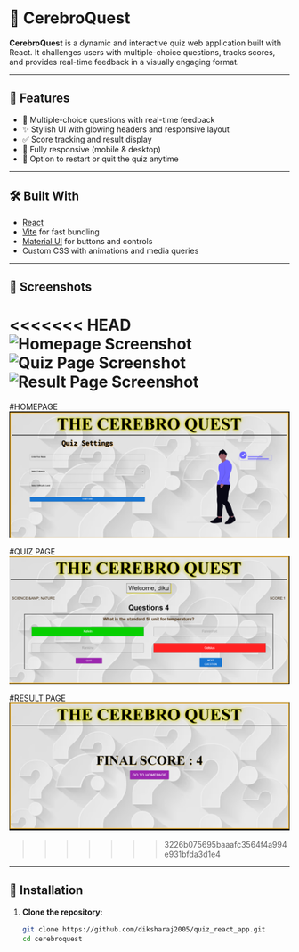 # 🧠 CerebroQuest

**CerebroQuest** is a dynamic and interactive quiz web application built with React. It challenges users with multiple-choice questions, tracks scores, and provides real-time feedback in a visually engaging format.

---

## 🚀 Features

- 🎯 Multiple-choice questions with real-time feedback
- ✨ Stylish UI with glowing headers and responsive layout
- ✅ Score tracking and result display
- 🧩 Fully responsive (mobile & desktop)
- 🔄 Option to restart or quit the quiz anytime

---

## 🛠️ Built With

- [React](https://reactjs.org/)
- [Vite](https://vitejs.dev/) for fast bundling
- [Material UI](https://mui.com/) for buttons and controls
- Custom CSS with animations and media queries

---

## 📸 Screenshots
<<<<<<< HEAD
![Homepage Screenshot](assets/homepage.png)
![Quiz Page Screenshot](assets/quiz.png)
![Result Page Screenshot](assets/result.png)
=======
#HOMEPAGE
![Homepage Screenshot](src/assets/homepage.png)

#QUIZ PAGE
![Quiz Page Screenshot](src/assets/quiz.png)


#RESULT PAGE
![Result Page Screenshot](src/assets/result.png)

>>>>>>> 3226b075695baaafc3564f4a994e931bfda3d1e4


---

## 🔧 Installation

1. **Clone the repository:**
   ```bash
   git clone https://github.com/diksharaj2005/quiz_react_app.git
   cd cerebroquest

